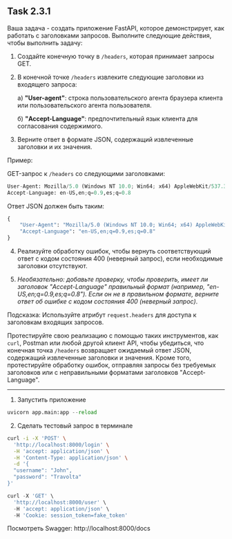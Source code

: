 ## Task 2.3.1

Ваша задача - создать приложение FastAPI, которое демонстрирует, как работать с заголовками запросов. Выполните следующие действия, чтобы выполнить задачу:

1. Создайте конечную точку в `/headers`, которая принимает запросы GET.

2. В конечной точке `/headers` извлеките следующие заголовки из входящего запроса:

   a) **"User-agent"**: строка пользовательского агента браузера клиента или пользовательского агента пользователя.

   б) **"Accept-Language"**: предпочтительный язык клиента для согласования содержимого.

3. Верните ответ в формате JSON, содержащий извлеченные заголовки и их значения.

Пример:

GET-запрос к `/headers` со следующими заголовками:
```python
User-Agent: Mozilla/5.0 (Windows NT 10.0; Win64; x64) AppleWebKit/537.36 (KHTML, like Gecko) Chrome/91.0.4472.124 Safari/537.36
Accept-Language: en-US,en;q=0.9,es;q=0.8
```

Ответ JSON должен быть таким:
```python
{
    "User-Agent": "Mozilla/5.0 (Windows NT 10.0; Win64; x64) AppleWebKit/537.36 (KHTML, like Gecko) Chrome/91.0.4472.124 Safari/537.36",
    "Accept-Language": "en-US,en;q=0.9,es;q=0.8"
}
```
4. Реализуйте обработку ошибок, чтобы вернуть соответствующий ответ с кодом состояния 400 (неверный запрос), если необходимые заголовки отсутствуют.

5. *Необязательно: добавьте проверку, чтобы проверить, имеет ли заголовок "Accept-Language" правильный формат (например, "en-US,en;q=0.9,es;q=0.8"). Если он не в правильном формате, верните ответ об ошибке с кодом состояния 400 (неверный запрос)*.

Подсказка: Используйте атрибут `request.headers` для доступа к заголовкам входящих запросов.

Протестируйте свою реализацию с помощью таких инструментов, как `curl`, Postman или любой другой клиент API, чтобы убедиться, что конечная точка `/headers` возвращает ожидаемый ответ JSON, содержащий извлеченные заголовки и значения. Кроме того, протестируйте обработку ошибок, отправляя запросы без требуемых заголовков или с неправильными форматами заголовков "Accept-Language".

---

1. Запустить приложение
```python
uvicorn app.main:app --reload
```
2. Сделать тестовый запрос в терминале
```bash
curl -i -X 'POST' \
  'http://localhost:8000/login' \
  -H 'accept: application/json' \
  -H 'Content-Type: application/json' \
  -d '{
  "username": "John",
  "password": "Travolta"  
}'
```
```python
curl -X 'GET' \
  'http://localhost:8000/user' \
  -H 'accept: application/json' \
  -H 'Cookie: session_token=fake_token'
```

Посмотреть Swagger: http://localhost:8000/docs
